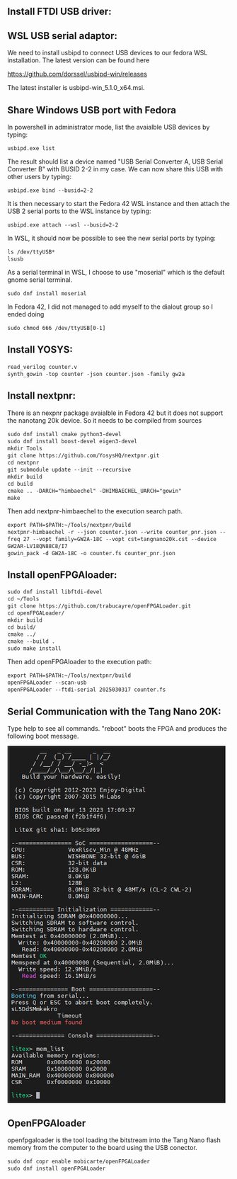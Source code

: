 Install FTDI USB driver:
------------------------

WSL USB serial adaptor:
-----------------------

We need to install usbipd to connect USB devices to our fedora WSL installation. The latest version can be found here

https://github.com/dorssel/usbipd-win/releases

The latest installer is usbipd-win_5.1.0_x64.msi.

Share Windows USB port with Fedora
----------------------------------

In powershell in administrator mode, list the avaialble USB devices by typing:

    usbipd.exe list

The result should list a device named "USB Serial Converter A, USB Serial Converter B" with BUSID 2-2 in my case. We can now share this USB with other users by typing:

    usbipd.exe bind --busid=2-2

It is then necessary to start the Fedora 42 WSL instance and then attach the USB 2 serial ports to the WSL instance by typing:

    usbipd.exe attach --wsl --busid=2-2

In WSL, it should now be possible to see the new serial ports by typing:

    ls /dev/ttyUSB*
    lsusb

As a serial terminal in WSL, I choose to use "moserial" which is the default gnome serial terminal.

    sudo dnf install moserial


In Fedora 42, I did not managed to add myself to the dialout group so I ended doing

    sudo chmod 666 /dev/ttyUSB[0-1]

Install YOSYS:
--------------

    read_verilog counter.v
    synth_gowin -top counter -json counter.json -family gw2a

Install nextpnr:
----------------

There is an nexpnr package avaialble in Fedora 42 but it does not support the nanotang 20k device. So it needs to be compiled from sources

    sudo dnf install cmake python3-devel
    sudo dnf install boost-devel eigen3-devel
    mkdir Tools
    git clone https://github.com/YosysHQ/nextpnr.git
    cd nextpnr
    git submodule update --init --recursive
    mkdir build
    cd build
    cmake .. -DARCH="himbaechel" -DHIMBAECHEL_UARCH="gowin"
    make

Then add nextpnr-himbaechel to the execution search path.

    export PATH=$PATH:~/Tools/nextpnr/build
    nextpnr-himbaechel -r --json counter.json --write counter_pnr.json --freq 27 --vopt family=GW2A-18C --vopt cst=tangnano20k.cst --device GW2AR-LV18QN88C8/I7
    gowin_pack -d GW2A-18C -o counter.fs counter_pnr.json

Install openFPGAloader:
-----------------------

    sudo dnf install libftdi-devel
    cd ~/Tools
    git clone https://github.com/trabucayre/openFPGALoader.git
    cd openFPGALoader/
    mkdir build
    cd build/
    cmake ../
    cmake --build .
    sudo make install

Then add openFPGAloader to the execution path:

    export PATH=$PATH:~/Tools/nextpnr/build
    openFPGALoader --scan-usb
    openFPGALoader --ftdi-serial 2025030317 counter.fs

Serial Communication with the Tang Nano 20K:
--------------------------------------------

Type help to see all commands. "reboot" boots the FPGA and produces the following boot message.

![Litex_Boot_Report](./images/litex_boot.png)

OpenFPGAloader
--------------

openfpgaloader is the tool loading the bitstream into the Tang Nano flash memory from the computer to the board using the USB conector.

    sudo dnf copr enable mobicarte/openFPGALoader
    sudo dnf install openFPGALoader   
